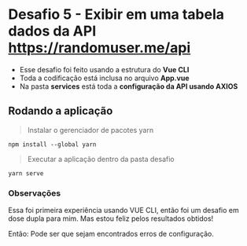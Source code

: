 # Desafio 5 - Exibir em uma tabela dados da API  https://randomuser.me/api

* Esse desafio foi feito usando a estrutura do **Vue CLI**
* Toda a codificação está inclusa no arquivo **App.vue**
* Na pasta **services** está toda a **configuração da API usando AXIOS**

## Rodando a aplicação
> Instalar o gerenciador de pacotes yarn
```
npm install --global yarn
```
> Executar a aplicação dentro da pasta desafio
```
yarn serve
```

### Observações
Essa foi primeira experiência usando VUE CLI, então foi um desafio em dose dupla para mim. Mas estou feliz pelos resultados obtidos!

Então: Pode ser que sejam encontrados erros de configuração.